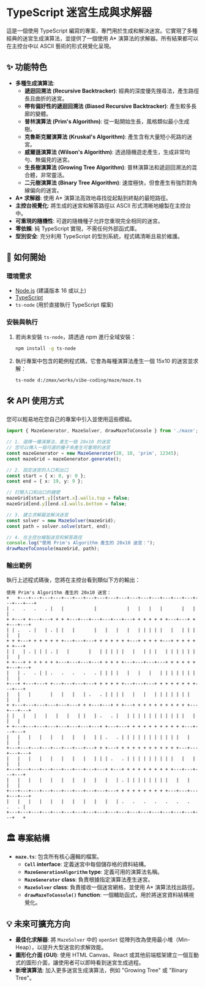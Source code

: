 # TypeScript 迷宮生成與求解器

這是一個使用 TypeScript 編寫的專案，專門用於生成和解決迷宮。它實現了多種經典的迷宮生成演算法，並提供了一個使用 A* 演算法的求解器。所有結果都可以在主控台中以 ASCII 藝術的形式視覺化呈現。



## ✨ 功能特色

- **多種生成演算法**:
  - **遞迴回溯法 (Recursive Backtracker)**: 經典的深度優先搜尋法，產生路徑長且曲折的迷宮。
  - **帶有偏好性的遞迴回溯法 (Biased Recursive Backtracker)**: 產生較多長廊的變體。
  - **普林演算法 (Prim's Algorithm)**: 從一點開始生長，風格類似最小生成樹。
  - **克魯斯克爾演算法 (Kruskal's Algorithm)**: 產生含有大量短小死路的迷宮。
  - **威爾遜演算法 (Wilson's Algorithm)**: 透過隨機遊走產生，生成非常均勻、無偏見的迷宮。
  - **生長樹演算法 (Growing Tree Algorithm)**: 普林演算法和遞迴回溯法的混合體，非常靈活。
  - **二元樹演算法 (Binary Tree Algorithm)**: 速度極快，但會產生有強烈對角線偏向的迷宮。
- **A\* 求解器**: 使用 A* 演算法高效地尋找從起點到終點的最短路徑。
- **主控台視覺化**: 將生成的迷宮和解答路徑以 ASCII 形式清晰地繪製在主控台中。
- **可重現的隨機性**: 可選的隨機種子允許您重現完全相同的迷宮。
- **零依賴**: 純 TypeScript 實現，不需任何外部函式庫。
- **型別安全**: 充分利用 TypeScript 的型別系統，程式碼清晰且易於維護。

## 🚀 如何開始

### 環境需求

- [Node.js](https://nodejs.org/) (建議版本 16 或以上)
- [TypeScript](https://www.typescriptlang.org/)
- `ts-node` (用於直接執行 TypeScript 檔案)

### 安裝與執行

1.  若尚未安裝 `ts-node`，請透過 npm 進行全域安裝：
    ```bash
    npm install -g ts-node
    ```

2.  執行專案中包含的範例程式碼，它會為每種演算法產生一個 15x10 的迷宮並求解：
    ```bash
    ts-node d:/zmax/works/vibe-coding/maze/maze.ts
    ```

## 🛠️ API 使用方式

您可以輕易地在您自己的專案中引入並使用這些模組。

```typescript
import { MazeGenerator, MazeSolver, drawMazeToConsole } from './maze';

// 1. 選擇一種演算法，產生一個 20x10 的迷宮
// 您可以傳入一個可選的種子來產生可重現的迷宮
const mazeGenerator = new MazeGenerator(20, 10, 'prim', 12345);
const mazeGrid = mazeGenerator.generate();

// 2. 設定迷宮的入口和出口
const start = { x: 0, y: 0 };
const end = { x: 19, y: 9 };

// 打開入口和出口的牆壁
mazeGrid[start.y][start.x].walls.top = false;
mazeGrid[end.y][end.x].walls.bottom = false;

// 3. 建立求解器並解決迷宮
const solver = new MazeSolver(mazeGrid);
const path = solver.solve(start, end);

// 4. 在主控台繪製迷宮和解答路徑
console.log("使用 Prim's Algorithm 產生的 20x10 迷宮：");
drawMazeToConsole(mazeGrid, path);
```

### 輸出範例

執行上述程式碼後，您將在主控台看到類似下方的輸出：

```
使用 Prim's Algorithm 產生的 20x10 迷宮：
+   +---+---+---+---+---+---+---+---+---+---+---+---+---+---+---+---+---+---+---+
| .   .   .   . |   |           |           |   |   |   |       |   |       |
+ +---+ +---+---+ + + +---+---+---+---+---+---+ + + + + + +---+---+ + +---+---+
| | .   . |   | . | |   |       |   |   |   |   | | | | |   |   | | | |   |
+ + +---+ + + + + + +---+---+---+ + + + + + +---+ + + + +---+ + + + + + +---+
| |   | . | | | . |   |       |   | | | | |   |   | | |   | | | | | | |   |
+ +---+ + + + + + +---+---+---+---+ + + + +---+---+---+---+ + + + + + +---+---+
|   | .   . | | .   .   .   .   . | | | |   |   |   |   | | | | | | |   |   |
+---+ +---+---+ +---+---+---+---+ + + + + +---+---+---+ + + + + + + +---+---+
|   |   |       |   |   |   | .   . | | | |   |   |   | | | | | | |   |   |
+ +---+---+---+---+---+---+ + +---+---+ + +---+ + + + + + + + + + +---+---+---+
| |   |   |   |   |   |   | |   | .   . |   | | | | | | | | | | |   |   |   |
+ +---+---+---+---+---+---+---+---+ +---+---+ + + + + + + + + + +---+---+---+
|   |   |   |   |   |   |   |   | | .   . | | | | | | | | | | |   |   |   |
+---+---+---+---+---+---+---+---+ + +---+ + + + + + + + + + + +---+---+---+---+
|   |   |   |   |   |   |   |   | | | .   . | | | | | | | | |   |   |   |   |
+---+---+---+---+---+---+---+---+---+ +---+ + + + + + + + + +---+---+---+---+
|   |   |   |   |   |   |   |   |   |   | . | | | | | | | |   |   |   |   |
+---+---+---+---+---+---+---+---+---+---+ + + + + + + + + +---+---+---+---+---+
|   |   |   |   |   |   |   |   |   |   | .   .   .   .   .   .   .   .   . |
+---+---+---+---+---+---+---+---+---+---+---+---+---+---+---+---+---+---+   +
```

## 🏛️ 專案結構

- **`maze.ts`**: 包含所有核心邏輯的檔案。
  - **`Cell` interface**: 定義迷宮中每個儲存格的資料結構。
  - **`MazeGenerationAlgorithm` type**: 定義可用的演算法名稱。
  - **`MazeGenerator` class**: 負責根據指定演算法產生迷宮。
  - **`MazeSolver` class**: 負責接收一個迷宮網格，並使用 A* 演算法找出路徑。
  - **`drawMazeToConsole()` function**: 一個輔助函式，用於將迷宮資料結構視覺化。

## 💡 未來可擴充方向

- **最佳化求解器**: 將 `MazeSolver` 中的 `openSet` 從陣列改為使用最小堆（Min-Heap），以提升大型迷宮的求解效能。
- **圖形化介面 (GUI)**: 使用 HTML Canvas、React 或其他前端框架建立一個互動式的圖形介面，讓使用者可以即時看到迷宮生成過程。
- **新增演算法**: 加入更多迷宮生成演算法，例如 "Growing Tree" 或 "Binary Tree"。